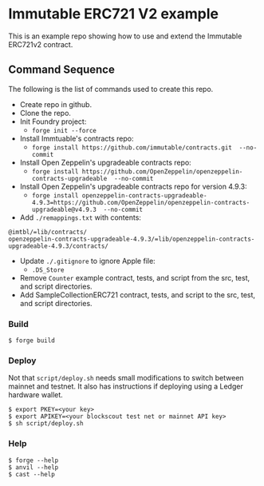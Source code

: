 # Immutable ERC721 V2 example

This is an example repo showing how to use and extend the Immutable ERC721v2 contract.

## Command Sequence

The following is the list of commands used to create this repo.

- Create repo in github. 
- Clone the repo.
- Init Foundry project: 
  - `forge init --force`
- Install Immtuable's contracts repo:
  - `forge install https://github.com/immutable/contracts.git  --no-commit`
- Install Open Zeppelin's upgradeable contracts repo:
  - `forge install https://github.com/OpenZeppelin/openzeppelin-contracts-upgradeable  --no-commit`
- Install Open Zeppelin's upgradeable contracts repo for version 4.9.3:
  - `forge install openzeppelin-contracts-upgradeable-4.9.3=https://github.com/OpenZeppelin/openzeppelin-contracts-upgradeable@v4.9.3  --no-commit`
- Add `./remappings.txt` with contents:
```
@imtbl/=lib/contracts/
openzeppelin-contracts-upgradeable-4.9.3/=lib/openzeppelin-contracts-upgradeable-4.9.3/contracts/
```
- Update `./.gitignore` to ignore Apple file:
  - `.DS_Store`
- Remove `Counter` example contract, tests, and script from the src, test, and script directories.
- Add SampleCollectionERC721 contract, tests, and script to the src, test, and script directories.




### Build

```shell
$ forge build
```

### Deploy

Not that `script/deploy.sh` needs small modifications to switch between mainnet and testnet. It also has instructions if deploying using a Ledger hardware wallet.

```shell
$ export PKEY=<your key>
$ export APIKEY=<your blockscout test net or mainnet API key>
$ sh script/deploy.sh
```



### Help

```shell
$ forge --help
$ anvil --help
$ cast --help
```

